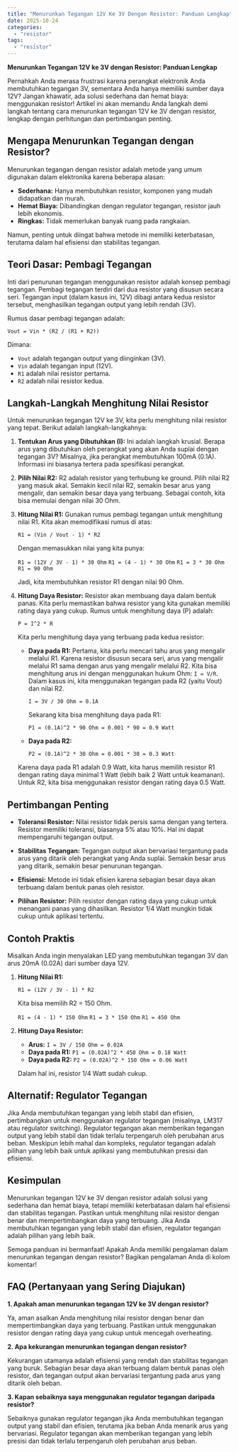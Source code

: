 ```yaml
---
title: "Menurunkan Tegangan 12V Ke 3V Dengan Resistor: Panduan Lengkap"
date: 2025-10-24
categories: 
  - "resistor"
tags: 
  - "resistor"
---
```


**Menurunkan Tegangan 12V ke 3V dengan Resistor: Panduan Lengkap**

Pernahkah Anda merasa frustrasi karena perangkat elektronik Anda membutuhkan tegangan 3V, sementara Anda hanya memiliki sumber daya 12V? Jangan khawatir, ada solusi sederhana dan hemat biaya: menggunakan resistor! Artikel ini akan memandu Anda langkah demi langkah tentang cara menurunkan tegangan 12V ke 3V dengan resistor, lengkap dengan perhitungan dan pertimbangan penting.

## Mengapa Menurunkan Tegangan dengan Resistor?

Menurunkan tegangan dengan resistor adalah metode yang umum digunakan dalam elektronika karena beberapa alasan:

- **Sederhana:** Hanya membutuhkan resistor, komponen yang mudah didapatkan dan murah.
- **Hemat Biaya:** Dibandingkan dengan regulator tegangan, resistor jauh lebih ekonomis.
- **Ringkas:** Tidak memerlukan banyak ruang pada rangkaian.

Namun, penting untuk diingat bahwa metode ini memiliki keterbatasan, terutama dalam hal efisiensi dan stabilitas tegangan.

## Teori Dasar: Pembagi Tegangan

Inti dari penurunan tegangan menggunakan resistor adalah konsep pembagi tegangan. Pembagi tegangan terdiri dari dua resistor yang disusun secara seri. Tegangan input (dalam kasus ini, 12V) dibagi antara kedua resistor tersebut, menghasilkan tegangan output yang lebih rendah (3V).

Rumus dasar pembagi tegangan adalah:

`Vout = Vin * (R2 / (R1 + R2))`

Dimana:

- `Vout` adalah tegangan output yang diinginkan (3V).
- `Vin` adalah tegangan input (12V).
- `R1` adalah nilai resistor pertama.
- `R2` adalah nilai resistor kedua.

## Langkah-Langkah Menghitung Nilai Resistor

Untuk menurunkan tegangan 12V ke 3V, kita perlu menghitung nilai resistor yang tepat. Berikut adalah langkah-langkahnya:

1. **Tentukan Arus yang Dibutuhkan (I):** Ini adalah langkah krusial. Berapa arus yang dibutuhkan oleh perangkat yang akan Anda suplai dengan tegangan 3V? Misalnya, jika perangkat membutuhkan 100mA (0.1A). Informasi ini biasanya tertera pada spesifikasi perangkat.
    
2. **Pilih Nilai R2:** R2 adalah resistor yang terhubung ke ground. Pilih nilai R2 yang masuk akal. Semakin kecil nilai R2, semakin besar arus yang mengalir, dan semakin besar daya yang terbuang. Sebagai contoh, kita bisa memulai dengan nilai 30 Ohm.
    
3. **Hitung Nilai R1:** Gunakan rumus pembagi tegangan untuk menghitung nilai R1. Kita akan memodifikasi rumus di atas:
    
    `R1 = (Vin / Vout - 1) * R2`
    
    Dengan memasukkan nilai yang kita punya:
    
    `R1 = (12V / 3V - 1) * 30 Ohm` `R1 = (4 - 1) * 30 Ohm` `R1 = 3 * 30 Ohm` `R1 = 90 Ohm`
    
    Jadi, kita membutuhkan resistor R1 dengan nilai 90 Ohm.
    
4. **Hitung Daya Resistor:** Resistor akan membuang daya dalam bentuk panas. Kita perlu memastikan bahwa resistor yang kita gunakan memiliki rating daya yang cukup. Rumus untuk menghitung daya (P) adalah:
    
    `P = I^2 * R`
    
    Kita perlu menghitung daya yang terbuang pada kedua resistor:
    
    - **Daya pada R1:** Pertama, kita perlu mencari tahu arus yang mengalir melalui R1. Karena resistor disusun secara seri, arus yang mengalir melalui R1 sama dengan arus yang mengalir melalui R2. Kita bisa menghitung arus ini dengan menggunakan hukum Ohm: `I = V/R`. Dalam kasus ini, kita menggunakan tegangan pada R2 (yaitu Vout) dan nilai R2.
        
        `I = 3V / 30 Ohm = 0.1A`
        
        Sekarang kita bisa menghitung daya pada R1:
        
        `P1 = (0.1A)^2 * 90 Ohm = 0.001 * 90 = 0.9 Watt`
        
    - **Daya pada R2:**
        
        `P2 = (0.1A)^2 * 30 Ohm = 0.001 * 30 = 0.3 Watt`
        
    
    Karena daya pada R1 adalah 0.9 Watt, kita harus memilih resistor R1 dengan rating daya minimal 1 Watt (lebih baik 2 Watt untuk keamanan). Untuk R2, kita bisa menggunakan resistor dengan rating daya 0.5 Watt.
    

## Pertimbangan Penting

- **Toleransi Resistor:** Nilai resistor tidak persis sama dengan yang tertera. Resistor memiliki toleransi, biasanya 5% atau 10%. Hal ini dapat mempengaruhi tegangan output.
    
- **Stabilitas Tegangan:** Tegangan output akan bervariasi tergantung pada arus yang ditarik oleh perangkat yang Anda suplai. Semakin besar arus yang ditarik, semakin besar penurunan tegangan.
    
- **Efisiensi:** Metode ini tidak efisien karena sebagian besar daya akan terbuang dalam bentuk panas oleh resistor.
    
- **Pilihan Resistor:** Pilih resistor dengan rating daya yang cukup untuk menangani panas yang dihasilkan. Resistor 1/4 Watt mungkin tidak cukup untuk aplikasi tertentu.
    

## Contoh Praktis

Misalkan Anda ingin menyalakan LED yang membutuhkan tegangan 3V dan arus 20mA (0.02A) dari sumber daya 12V.

1. **Hitung Nilai R1:**
    
    `R1 = (12V / 3V - 1) * R2`
    
    Kita bisa memilih R2 = 150 Ohm.
    
    `R1 = (4 - 1) * 150 Ohm` `R1 = 3 * 150 Ohm` `R1 = 450 Ohm`
    
2. **Hitung Daya Resistor:**
    
    - **Arus:** `I = 3V / 150 Ohm = 0.02A`
    - **Daya pada R1:** `P1 = (0.02A)^2 * 450 Ohm = 0.18 Watt`
    - **Daya pada R2:** `P2 = (0.02A)^2 * 150 Ohm = 0.06 Watt`
    
    Dalam hal ini, resistor 1/4 Watt sudah cukup.
    

## Alternatif: Regulator Tegangan

Jika Anda membutuhkan tegangan yang lebih stabil dan efisien, pertimbangkan untuk menggunakan regulator tegangan (misalnya, LM317 atau regulator switching). Regulator tegangan akan memberikan tegangan output yang lebih stabil dan tidak terlalu terpengaruh oleh perubahan arus beban. Meskipun lebih mahal dan kompleks, regulator tegangan adalah pilihan yang lebih baik untuk aplikasi yang membutuhkan presisi dan efisiensi.

## Kesimpulan

Menurunkan tegangan 12V ke 3V dengan resistor adalah solusi yang sederhana dan hemat biaya, tetapi memiliki keterbatasan dalam hal efisiensi dan stabilitas tegangan. Pastikan untuk menghitung nilai resistor dengan benar dan mempertimbangkan daya yang terbuang. Jika Anda membutuhkan tegangan yang lebih stabil dan efisien, regulator tegangan adalah pilihan yang lebih baik.

Semoga panduan ini bermanfaat! Apakah Anda memiliki pengalaman dalam menurunkan tegangan dengan resistor? Bagikan pengalaman Anda di kolom komentar!

## FAQ (Pertanyaan yang Sering Diajukan)

**1\. Apakah aman menurunkan tegangan 12V ke 3V dengan resistor?**

Ya, aman asalkan Anda menghitung nilai resistor dengan benar dan mempertimbangkan daya yang terbuang. Pastikan untuk menggunakan resistor dengan rating daya yang cukup untuk mencegah overheating.

**2\. Apa kekurangan menurunkan tegangan dengan resistor?**

Kekurangan utamanya adalah efisiensi yang rendah dan stabilitas tegangan yang buruk. Sebagian besar daya akan terbuang dalam bentuk panas oleh resistor, dan tegangan output akan bervariasi tergantung pada arus yang ditarik oleh beban.

**3\. Kapan sebaiknya saya menggunakan regulator tegangan daripada resistor?**

Sebaiknya gunakan regulator tegangan jika Anda membutuhkan tegangan output yang stabil dan efisien, terutama jika beban Anda menarik arus yang bervariasi. Regulator tegangan akan memberikan tegangan yang lebih presisi dan tidak terlalu terpengaruh oleh perubahan arus beban.

